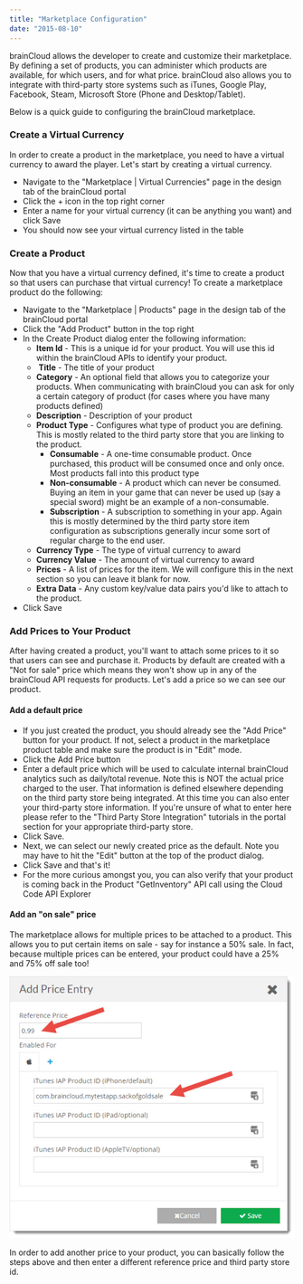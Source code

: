 ```yaml
---
title: "Marketplace Configuration"
date: "2015-08-10"
---
```


brainCloud allows the developer to create and customize their marketplace. By defining a set of products, you can administer which products are available, for which users, and for what price. brainCloud also allows you to integrate with third-party store systems such as iTunes, Google Play, Facebook, Steam, Microsoft Store (Phone and Desktop/Tablet).

Below is a quick guide to configuring the brainCloud marketplace.

### Create a Virtual Currency

In order to create a product in the marketplace, you need to have a virtual currency to award the player. Let's start by creating a virtual currency.

- Navigate to the "Marketplace | Virtual Currencies" page in the design tab of the brainCloud portal  
- Click the + icon in the top right corner  
- Enter a name for your virtual currency (it can be anything you want) and click Save  
- You should now see your virtual currency listed in the table  

### Create a Product

Now that you have a virtual currency defined, it's time to create a product so that users can purchase that virtual currency! To create a marketplace product do the following:

- Navigate to the "Marketplace | Products" page in the design tab of the brainCloud portal  
- Click the "Add Product" button in the top right  
- In the Create Product dialog enter the following information:
    - **Item Id** - This is a unique id for your product. You will use this id within the brainCloud APIs to identify your product.
    -  **Title** - The title of your product
    - **Category** - An optional field that allows you to categorize your products. When communicating with brainCloud you can ask for only a certain category of product (for cases where you have many products defined)
    - **Description** - Description of your product
    - **Product Type** - Configures what type of product you are defining. This is mostly related to the third party store that you are linking to the product.
        - **Consumable** - A one-time consumable product. Once purchased, this product will be consumed once and only once. Most products fall into this product type
        - **Non-consumable** - A product which can never be consumed. Buying an item in your game that can never be used up (say a special sword) might be an example of a non-consumable.
        - **Subscription** - A subscription to something in your app. Again this is mostly determined by the third party store item configuration as subscriptions generally incur some sort of regular charge to the end user.
    - **Currency Type** - The type of virtual currency to award
    - **Currency Value** - The amount of virtual currency to award
    - **Prices** - A list of prices for the item. We will configure this in the next section so you can leave it blank for now.
    - **Extra Data** - Any custom key/value data pairs you'd like to attach to the product.
- Click Save

### Add Prices to Your Product

After having created a product, you'll want to attach some prices to it so that users can see and purchase it. Products by default are created with a "Not for sale" price which means they won't show up in any of the brainCloud API requests for products. Let's add a price so we can see our product.

#### Add a default price

- If you just created the product, you should already see the "Add Price" button for your product. If not, select a product in the marketplace product table and make sure the product is in "Edit" mode.  
- Click the Add Price button  
- Enter a default price which will be used to calculate internal brainCloud analytics such as daily/total revenue. Note this is NOT the actual price charged to the user. That information is defined elsewhere depending on the third party store being integrated. At this time you can also enter your third-party store information. If you're unsure of what to enter here please refer to the "Third Party Store Integration" tutorials in the portal section for your appropriate third-party store.  
- Click Save.
- Next, we can select our newly created price as the default. Note you may have to hit the "Edit" button at the top of the product dialog.  
- Click Save and that's it!
- For the more curious amongst you, you can also verify that your product is coming back in the Product "GetInventory" API call using the Cloud Code API Explorer  

#### Add an "on sale" price

The marketplace allows for multiple prices to be attached to a product. This allows you to put certain items on sale - say for instance a 50% sale. In fact, because multiple prices can be entered, your product could have a 25% and 75% off sale too!

[![brainCloud](images/brainCloud_dashboard_addProduct7.jpg)](images/brainCloud_dashboard_addProduct7.jpg)

In order to add another price to your product, you can basically follow the steps above and then enter a different reference price and third party store id.
